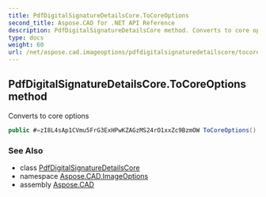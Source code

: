 ```yaml
---
title: PdfDigitalSignatureDetailsCore.ToCoreOptions
second_title: Aspose.CAD for .NET API Reference
description: PdfDigitalSignatureDetailsCore method. Converts to core options
type: docs
weight: 60
url: /net/aspose.cad.imageoptions/pdfdigitalsignaturedetailscore/tocoreoptions/
---
```

## PdfDigitalSignatureDetailsCore.ToCoreOptions method

Converts to core options

```csharp
public #=zI8L4sAp1CVmu5FrG3ExHPwKZAGzMS24rO1xxZc9BzmOW ToCoreOptions()
```

### See Also

* class [PdfDigitalSignatureDetailsCore](../)
* namespace [Aspose.CAD.ImageOptions](../../../aspose.cad.imageoptions/)
* assembly [Aspose.CAD](../../../)


